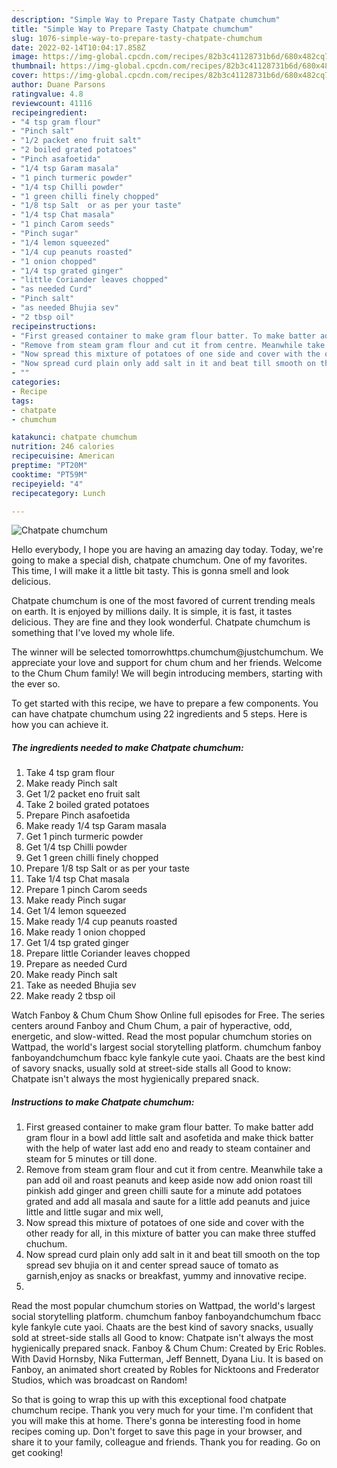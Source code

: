 ```yaml
---
description: "Simple Way to Prepare Tasty Chatpate chumchum"
title: "Simple Way to Prepare Tasty Chatpate chumchum"
slug: 1076-simple-way-to-prepare-tasty-chatpate-chumchum
date: 2022-02-14T10:04:17.858Z
image: https://img-global.cpcdn.com/recipes/82b3c41128731b6d/680x482cq70/chatpate-chumchum-recipe-main-photo.jpg
thumbnail: https://img-global.cpcdn.com/recipes/82b3c41128731b6d/680x482cq70/chatpate-chumchum-recipe-main-photo.jpg
cover: https://img-global.cpcdn.com/recipes/82b3c41128731b6d/680x482cq70/chatpate-chumchum-recipe-main-photo.jpg
author: Duane Parsons
ratingvalue: 4.8
reviewcount: 41116
recipeingredient:
- "4 tsp gram flour"
- "Pinch salt"
- "1/2 packet eno fruit salt"
- "2 boiled grated potatoes"
- "Pinch asafoetida"
- "1/4 tsp Garam masala"
- "1 pinch turmeric powder"
- "1/4 tsp Chilli powder"
- "1 green chilli finely chopped"
- "1/8 tsp Salt  or as per your taste"
- "1/4 tsp Chat masala"
- "1 pinch Carom seeds"
- "Pinch sugar"
- "1/4 lemon squeezed"
- "1/4 cup peanuts roasted"
- "1 onion chopped"
- "1/4 tsp grated ginger"
- "little Coriander leaves chopped"
- "as needed Curd"
- "Pinch salt"
- "as needed Bhujia sev"
- "2 tbsp oil"
recipeinstructions:
- "First greased container to make gram flour batter. To make batter add gram flour in a bowl add little salt and asofetida and make thick batter with the help of water last add eno and ready to steam container and steam for 5 minutes or till done."
- "Remove from steam gram flour and cut it from centre. Meanwhile take a pan add oil and roast peanuts and keep aside now add onion roast till pinkish add ginger and green chilli saute for a minute add potatoes grated and add all masala and saute for a little add peanuts and juice little and little sugar and mix well,"
- "Now spread this mixture of potatoes of one side and cover with the other ready for all, in this mixture of batter you can make three stuffed chuchum."
- "Now spread curd plain only add salt in it and beat till smooth on the top spread sev bhujia on it and center spread sauce of tomato as garnish,enjoy as snacks or breakfast, yummy and innovative recipe."
- ""
categories:
- Recipe
tags:
- chatpate
- chumchum

katakunci: chatpate chumchum 
nutrition: 246 calories
recipecuisine: American
preptime: "PT20M"
cooktime: "PT59M"
recipeyield: "4"
recipecategory: Lunch

---
```



![Chatpate chumchum](https://img-global.cpcdn.com/recipes/82b3c41128731b6d/680x482cq70/chatpate-chumchum-recipe-main-photo.jpg)

Hello everybody, I hope you are having an amazing day today. Today, we're going to make a special dish, chatpate chumchum. One of my favorites. This time, I will make it a little bit tasty. This is gonna smell and look delicious.

Chatpate chumchum is one of the most favored of current trending meals on earth. It is enjoyed by millions daily. It is simple, it is fast, it tastes delicious. They are fine and they look wonderful. Chatpate chumchum is something that I've loved my whole life.

The winner will be selected tomorrowhttps.chumchum@justchumchum. We appreciate your love and support for chum chum and her friends. Welcome to the Chum Chum family! We will begin introducing members, starting with the ever so.


To get started with this recipe, we have to prepare a few components. You can have chatpate chumchum using 22 ingredients and 5 steps. Here is how you can achieve it.

<!--inarticleads1-->

##### The ingredients needed to make Chatpate chumchum:

1. Take 4 tsp gram flour
1. Make ready Pinch salt
1. Get 1/2 packet eno fruit salt
1. Take 2 boiled grated potatoes
1. Prepare Pinch asafoetida
1. Make ready 1/4 tsp Garam masala
1. Get 1 pinch turmeric powder
1. Get 1/4 tsp Chilli powder
1. Get 1 green chilli finely chopped
1. Prepare 1/8 tsp Salt  or as per your taste
1. Take 1/4 tsp Chat masala
1. Prepare 1 pinch Carom seeds
1. Make ready Pinch sugar
1. Get 1/4 lemon squeezed
1. Make ready 1/4 cup peanuts roasted
1. Make ready 1 onion chopped
1. Get 1/4 tsp grated ginger
1. Prepare little Coriander leaves chopped
1. Prepare as needed Curd
1. Make ready Pinch salt
1. Take as needed Bhujia sev
1. Make ready 2 tbsp oil


Watch Fanboy &amp; Chum Chum Show Online full episodes for Free. The series centers around Fanboy and Chum Chum, a pair of hyperactive, odd, energetic, and slow-witted. Read the most popular chumchum stories on Wattpad, the world&#39;s largest social storytelling platform. chumchum fanboy fanboyandchumchum fbacc kyle fankyle cute yaoi. Chaats are the best kind of savory snacks, usually sold at street-side stalls all Good to know: Chatpate isn&#39;t always the most hygienically prepared snack. 

<!--inarticleads2-->

##### Instructions to make Chatpate chumchum:

1. First greased container to make gram flour batter. To make batter add gram flour in a bowl add little salt and asofetida and make thick batter with the help of water last add eno and ready to steam container and steam for 5 minutes or till done.
1. Remove from steam gram flour and cut it from centre. Meanwhile take a pan add oil and roast peanuts and keep aside now add onion roast till pinkish add ginger and green chilli saute for a minute add potatoes grated and add all masala and saute for a little add peanuts and juice little and little sugar and mix well,
1. Now spread this mixture of potatoes of one side and cover with the other ready for all, in this mixture of batter you can make three stuffed chuchum.
1. Now spread curd plain only add salt in it and beat till smooth on the top spread sev bhujia on it and center spread sauce of tomato as garnish,enjoy as snacks or breakfast, yummy and innovative recipe.
1. 


Read the most popular chumchum stories on Wattpad, the world&#39;s largest social storytelling platform. chumchum fanboy fanboyandchumchum fbacc kyle fankyle cute yaoi. Chaats are the best kind of savory snacks, usually sold at street-side stalls all Good to know: Chatpate isn&#39;t always the most hygienically prepared snack. Fanboy &amp; Chum Chum: Created by Eric Robles. With David Hornsby, Nika Futterman, Jeff Bennett, Dyana Liu. It is based on Fanboy, an animated short created by Robles for Nicktoons and Frederator Studios, which was broadcast on Random! 

So that is going to wrap this up with this exceptional food chatpate chumchum recipe. Thank you very much for your time. I'm confident that you will make this at home. There's gonna be interesting food in home recipes coming up. Don't forget to save this page in your browser, and share it to your family, colleague and friends. Thank you for reading. Go on get cooking!
